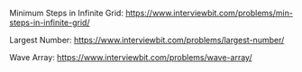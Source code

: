 Minimum Steps in Infinite Grid: https://www.interviewbit.com/problems/min-steps-in-infinite-grid/

Largest Number: https://www.interviewbit.com/problems/largest-number/

Wave Array: https://www.interviewbit.com/problems/wave-array/
